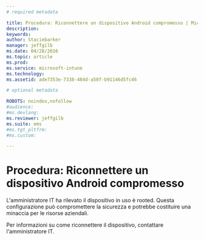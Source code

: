 ```yaml
---
# required metadata

title: Procedura: Riconnettere un dispositivo Android compromesso | Microsoft Intune
description:
keywords:
author: Staciebarker
manager: jeffgilb
ms.date: 04/28/2016
ms.topic: article
ms.prod:
ms.service: microsoft-intune
ms.technology:
ms.assetid: ade7353e-7338-484d-a50f-b91146d5fc46

# optional metadata

ROBOTS: noindex,nofollow
#audience:
#ms.devlang:
ms.reviewer: jeffgilb
ms.suite: ems
#ms.tgt_pltfrm:
#ms.custom:

---
```


# Procedura: Riconnettere un dispositivo Android compromesso
L'amministratore IT ha rilevato il dispositivo in uso è rooted. Questa configurazione può compromettere la sicurezza e potrebbe costituire una minaccia per le risorse aziendali.

Per informazioni su come riconnettere il dispositivo, contattare l'amministratore IT.



<!--HONumber=May16_HO1-->


